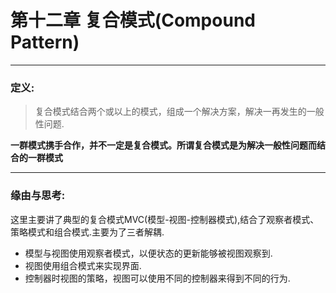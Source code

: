 # 第十二章 复合模式(Compound Pattern)
---

### 定义:
> 复合模式结合两个或以上的模式，组成一个解决方案，解决一再发生的一般性问题.

**一群模式携手合作，并不一定是复合模式。所谓复合模式是为解决一般性问题而结合的一群模式**

---

### 缘由与思考:

这里主要讲了典型的复合模式MVC(模型-视图-控制器模式),结合了观察者模式、策略模式和组合模式.主要为了三者解耦.

- 模型与视图使用观察者模式，以便状态的更新能够被视图观察到.
- 视图使用组合模式来实现界面.
- 控制器时视图的策略，视图可以使用不同的控制器来得到不同的行为.
